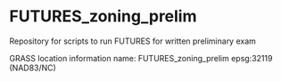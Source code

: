 # FUTURES_zoning_prelim
Repository for scripts to run FUTURES for written preliminary exam

GRASS location information
name: FUTURES_zoning_prelim
epsg:32119 (NAD83/NC)
